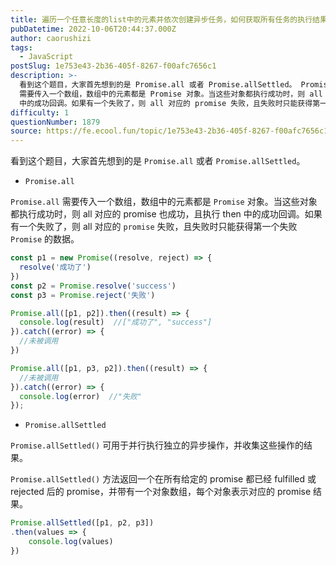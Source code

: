 ```yaml
---
title: 遍历一个任意长度的list中的元素并依次创建异步任务，如何获取所有任务的执行结果？
pubDatetime: 2022-10-06T20:44:37.000Z
author: caorushizi
tags:
  - JavaScript
postSlug: 1e753e43-2b36-405f-8267-f00afc7656c1
description: >-
  看到这个题目，大家首先想到的是 Promise.all 或者 Promise.allSettled。 Promise.all Promise.all
  需要传入一个数组，数组中的元素都是 Promise 对象。当这些对象都执行成功时，则 all 对应的 promise 也成功，且执行 then
  中的成功回调。如果有一个失败了，则 all 对应的 promise 失败，且失败时只能获得第一个失败 Pr
difficulty: 1
questionNumber: 1879
source: https://fe.ecool.fun/topic/1e753e43-2b36-405f-8267-f00afc7656c1
---
```


看到这个题目，大家首先想到的是 `Promise.all` 或者 `Promise.allSettled`。

* `Promise.all`

`Promise.all` 需要传入一个数组，数组中的元素都是 `Promise` 对象。当这些对象都执行成功时，则 all 对应的 promise 也成功，且执行 then 中的成功回调。如果有一个失败了，则 all 对应的 `promise` 失败，且失败时只能获得第一个失败 `Promise` 的数据。

```js
const p1 = new Promise((resolve, reject) => {
  resolve('成功了')
})
const p2 = Promise.resolve('success')
const p3 = Promise.reject('失败')

Promise.all([p1, p2]).then((result) => {
  console.log(result)  //["成功了", "success"]
}).catch((error) => {
  //未被调用
})

Promise.all([p1, p3, p2]).then((result) => {
  //未被调用
}).catch((error) => {
  console.log(error)  //"失败"
});
```

* `Promise.allSettled`

`Promise.allSettled()` 可用于并行执行独立的异步操作，并收集这些操作的结果。

`Promise.allSettled()` 方法返回一个在所有给定的 promise 都已经 fulfilled 或 rejected 后的 promise，并带有一个对象数组，每个对象表示对应的 promise 结果。

```js
Promise.allSettled([p1, p2, p3])
.then(values => {
    console.log(values)
})
```

